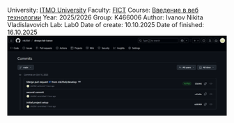University: [ITMO University](https://itmo.ru/ru/)
Faculty: [FICT](https://fict.itmo.ru)
Course: [Введение в веб технологии](https://itmo-ict-faculty.github.io/introduction-in-web-tech/)
Year: 2025/2026
Group: K466006
Author: Ivanov Nikita Vladislavovich
Lab: Lab0
Date of create: 10.10.2025
Date of finished: 16.10.2025
![Brand new repository for DevOps labs](lab0/screen1.png?raw=true)